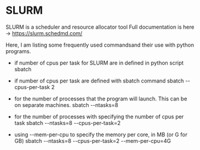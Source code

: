 # SLURM


SLURM is a scheduler and resource allocator tool
Full documentation is here -> https://slurm.schedmd.com/

Here, I am listing some frequently used commandsand their use with python programs. 

- if number of cpus per task for SLURM are in defined in python script    
sbatch <python-script>

- if number of cpus per task are defined with sbatch command 
sbatch --cpus-per-task 2 <python-script>

- for the number of processes that the program will launch. This can be on separate machines. 
sbatch --ntasks=8 <python-script>

- for the number of processes with specifying the number of cpus per task
sbatch --ntasks=8 --cpus-per-task=2 <python-script>

- using --mem-per-cpu to specify the memory per core, in MB (or G for GB)
sbatch --ntasks=8 --cpus-per-task=2 --mem-per-cpu=4G <python-script>


